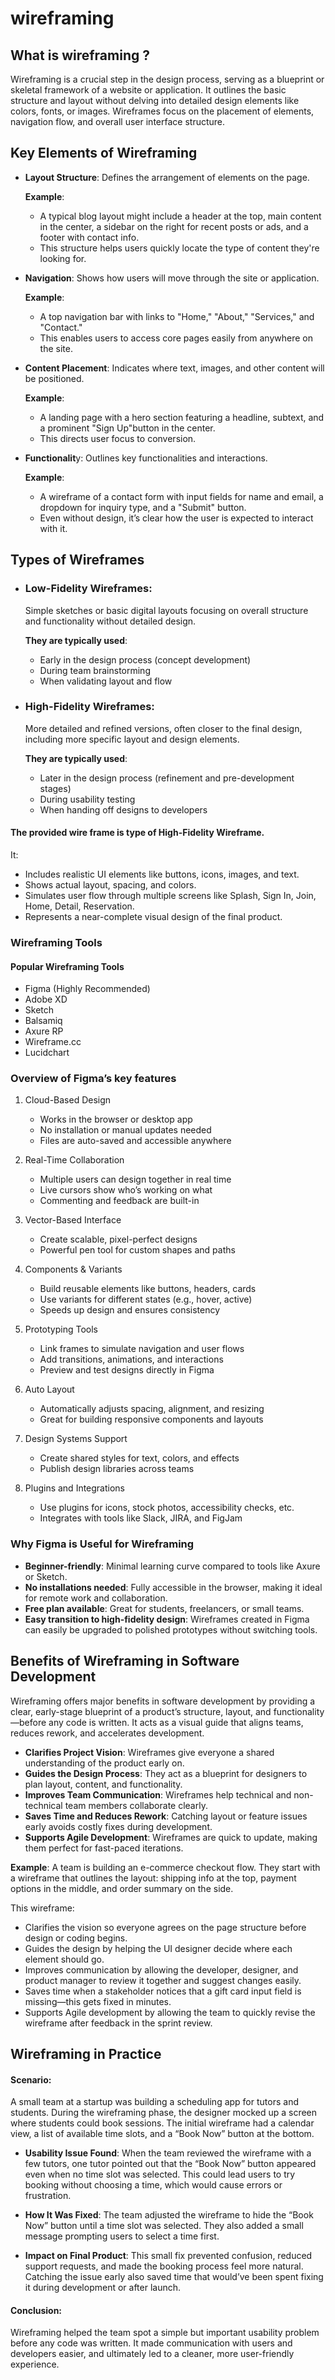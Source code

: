 # wireframing
## What is wireframing ?

Wireframing is a crucial step in the design process, serving as a blueprint or skeletal framework of a website or application. It outlines the basic structure and layout without delving into detailed design elements like colors, fonts, or images. Wireframes focus on the placement of elements, navigation flow, and overall user interface structure.

## Key Elements of Wireframing
- **Layout Structure**: Defines the arrangement of elements on the page.

  **Example**:
   - A typical blog layout might include a header at the top, main content in the center, a sidebar on the right for recent posts or ads, and a footer with contact info.
   - This structure helps users quickly locate the type of content they're looking for.

- **Navigation**: Shows how users will move through the site or application.

  **Example**:
   - A top navigation bar with links to "Home," "About," "Services," and "Contact."
   - This enables users to access core pages easily from anywhere on the site.

- **Content Placement**: Indicates where text, images, and other content will be positioned.

  **Example**:
    - A landing page with a hero section featuring a headline, subtext, and a prominent "Sign Up"button in the center.
    - This directs user focus to conversion.
    
- **Functionalit**y: Outlines key functionalities and interactions.

  **Example**:
    - A wireframe of a contact form with input fields for name and email, a dropdown for inquiry type, and a "Submit" button.
    - Even without design, it’s clear how the user is expected to interact with it.
 
## Types of Wireframes
  - ### Low-Fidelity Wireframes:
    Simple sketches or basic digital layouts focusing on overall structure and functionality without     detailed design.

    **They are typically used**:
     - Early in the design process (concept development)
     - During team brainstorming
     - When validating layout and flow

  - ### High-Fidelity Wireframes:
    More detailed and refined versions, often closer to the final design, including more specific        layout and design elements.

    **They are typically used**:
     - Later in the design process (refinement and pre-development stages)
     - During usability testing
     - When handing off designs to developers
   
#### The provided wire frame is type of **High-Fidelity Wireframe**.
It: 
- Includes realistic UI elements like buttons, icons, images, and text.
- Shows actual layout, spacing, and colors.
- Simulates user flow through multiple screens like Splash, Sign In, Join, Home, Detail, Reservation.
- Represents a near-complete visual design of the final product.

### Wireframing Tools
#### Popular Wireframing Tools
  - Figma (Highly Recommended)
  - Adobe XD
  - Sketch
  - Balsamiq
  - Axure RP
  - Wireframe.cc
  - Lucidchart

### Overview of Figma’s key features 
1. Cloud-Based Design
    - Works in the browser or desktop app
    - No installation or manual updates needed
    - Files are auto-saved and accessible anywhere
   
2. Real-Time Collaboration
    - Multiple users can design together in real time
    - Live cursors show who’s working on what
    - Commenting and feedback are built-in
3. Vector-Based Interface
    - Create scalable, pixel-perfect designs
    - Powerful pen tool for custom shapes and paths 
4. Components & Variants
    - Build reusable elements like buttons, headers, cards
    - Use variants for different states (e.g., hover, active)
    - Speeds up design and ensures consistency
5. Prototyping Tools
    - Link frames to simulate navigation and user flows
    - Add transitions, animations, and interactions
    - Preview and test designs directly in Figma
6. Auto Layout
    - Automatically adjusts spacing, alignment, and resizing
    - Great for building responsive components and layouts
    
7. Design Systems Support
    - Create shared styles for text, colors, and effects
    - Publish design libraries across teams
8. Plugins and Integrations
    - Use plugins for icons, stock photos, accessibility checks, etc.
    - Integrates with tools like Slack, JIRA, and FigJam

### Why Figma is Useful for Wireframing
   - **Beginner-friendly**: Minimal learning curve compared to tools like Axure or Sketch.
   - **No installations needed**: Fully accessible in the browser, making it ideal for remote work and collaboration.
   - **Free plan available**: Great for students, freelancers, or small teams.
   - **Easy transition to high-fidelity design**: Wireframes created in Figma can easily be upgraded to polished prototypes without switching tools.

## Benefits of Wireframing in Software Development 

Wireframing offers major benefits in software development by providing a clear, early-stage blueprint of a product’s structure, layout, and functionality—before any code is written. It acts as a visual guide that  aligns teams, reduces rework, and accelerates development.
 
- **Clarifies Project Vision**: Wireframes give everyone a shared understanding of the product early on.
- **Guides the Design Process**: They act as a blueprint for designers to plan layout, content, and functionality.
- **Improves Team Communication**: Wireframes help technical and non-technical team members collaborate clearly.
- **Saves Time and Reduces Rework**: Catching layout or feature issues early avoids costly fixes during development.
- **Supports Agile Development**: Wireframes are quick to update, making them perfect for fast-paced iterations.

**Example**: 
A team is building an e-commerce checkout flow. They start with a wireframe that outlines the layout: shipping info at the top, payment options in the middle, and order summary on the side.

This wireframe:

 - Clarifies the vision so everyone agrees on the page structure before design or coding begins.
 - Guides the design by helping the UI designer decide where each element should go.
 - Improves communication by allowing the developer, designer, and product manager to review it together and suggest changes easily.
 - Saves time when a stakeholder notices that a gift card input field is missing—this gets fixed in minutes.
 - Supports Agile development by allowing the team to quickly revise the wireframe after feedback in the sprint review.   
    
## Wireframing in Practice 

#### Scenario:
A small team at a startup was building a scheduling app for tutors and students. During the wireframing phase, the designer mocked up a screen where students could book sessions. The initial wireframe had a calendar view, a list of available time slots, and a “Book Now” button at the bottom.

- **Usability Issue Found**:
When the team reviewed the wireframe with a few tutors, one tutor pointed out that the “Book Now” button appeared even when no time slot was selected. This could lead users to try booking without choosing a time, which would cause errors or frustration.

- **How It Was Fixed**:
The team adjusted the wireframe to hide the “Book Now” button until a time slot was selected. They also added a small message prompting users to select a time first.

- **Impact on Final Product**:
This small fix prevented confusion, reduced support requests, and made the booking process feel more natural. Catching the issue early also saved time that would’ve been spent fixing it during development or after launch.

#### Conclusion:
Wireframing helped the team spot a simple but important usability problem before any code was written. It made communication with users and developers easier, and ultimately led to a cleaner, more user-friendly experience.



 
 



    

   


    

    
